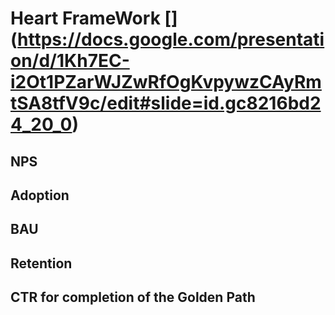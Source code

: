 # Heart FrameWork [] (https://docs.google.com/presentation/d/1Kh7EC-i2Ot1PZarWJZwRfOgKvpywzCAyRmtSA8tfV9c/edit#slide=id.gc8216bd24_20_0)


## NPS

## Adoption

## BAU

## Retention

## CTR for completion of the Golden Path

